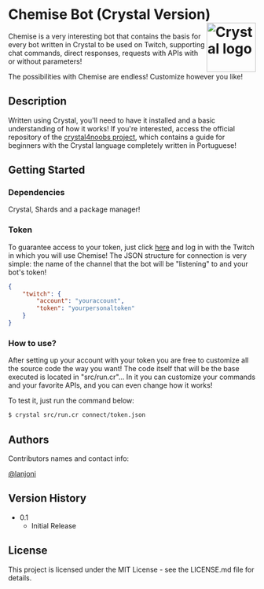 # Chemise Bot (Crystal Version) <img align="right" src="https://cdn.jsdelivr.net/gh/devicons/devicon/icons/crystal/crystal-original.svg" alt="Crystal logo" width="100">

Chemise is a very interesting bot that contains the basis for every bot written in Crystal to be used on Twitch, supporting chat commands, direct responses, requests with APIs with or without parameters!

The possibilities with Chemise are endless! Customize however you like!

## Description

Written using Crystal, you'll need to have it installed and a basic understanding of how it works! If you're interested, access the official repository of the <a href="https://github.com/lanjoni/crystal4noobs">crystal4noobs project</a>, which contains a guide for beginners with the Crystal language completely written in Portuguese!

## Getting Started

### Dependencies
Crystal, Shards and a package manager!

### Token

To guarantee access to your token, just click <a href="https://twitchapps.com/tmi/">here</a> and log in with the Twitch in which you will use Chemise! The JSON structure for connection is very simple: the name of the channel that the bot will be "listening" to and your bot's token!

```json
{
    "twitch": {
        "account": "youraccount",
        "token": "yourpersonaltoken"
    }
}
```

### How to use?

After setting up your account with your token you are free to customize all the source code the way you want! The code itself that will be the base executed is located in "src/run.cr"... In it you can customize your commands and your favorite APIs, and you can even change how it works!

To test it, just run the command below:

```sh
$ crystal src/run.cr connect/token.json 
```

## Authors

Contributors names and contact info:

[@lanjoni](https://twitter.com/gutolanjoni)

## Version History

* 0.1
    * Initial Release

## License

This project is licensed under the MIT License - see the LICENSE.md file for details.
